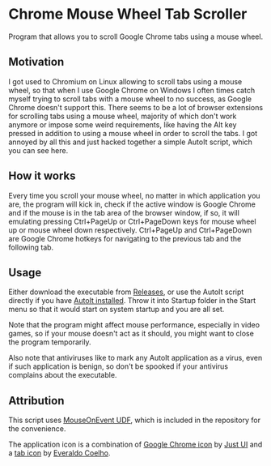# Chrome Mouse Wheel Tab Scroller

Program that allows you to scroll Google Chrome tabs using a mouse wheel.

## Motivation

I got used to Chromium on Linux allowing to scroll tabs using a mouse wheel, so that when I use Google Chrome on Windows I often times catch myself trying to scroll tabs with a mouse wheel to no success, as Google Chrome doesn't support this.
There seems to be a lot of browser extensions for scrolling tabs using a mouse wheel, majority of which don't work anymore or impose some weird requirements, like having the Alt key pressed in addition to using a mouse wheel in order to scroll the tabs.
I got annoyed by all this and just hacked together a simple AutoIt script, which you can see here.

## How it works

Every time you scroll your mouse wheel, no matter in which application you are, the program will kick in, check if the active window is Google Chrome and if the mouse is in the tab area of the browser window, if so, it will emulating pressing Ctrl+PageUp or Ctrl+PageDown keys for mouse wheel up or mouse wheel down respectively.
Ctrl+PageUp and Ctrl+PageDown are Google Chrome hotkeys for navigating to the previous tab and the following tab.

## Usage

Either download the executable from [Releases](https://github.com/nurupo/chrome-mouse-wheel-tab-scroller/releases), or use the AutoIt script directly if you have [AutoIt installed](https://www.autoitscript.com/site/autoit/downloads/). Throw it into Startup folder in the Start menu so that it would start on system startup and you are all set.

Note that the program might affect mouse performance, especially in video games, so if your mouse doesn't act as it should, you might want to close the program temporarily.

Also note that antiviruses like to mark any AutoIt application as a virus, even if such application is benign, so don't be spooked if your antivirus complains about the executable.

## Attribution

This script uses [MouseOnEvent UDF](https://www.autoitscript.com/forum/topic/64738-mouseonevent-udf/), which is included in the repository for the convenience.

The application icon is a combination of [Google Chrome icon](https://www.iconfinder.com/icons/1298719/chrome_google_icon) by [Just UI](https://www.iconfinder.com/justui) and a [tab icon](https://www.iconfinder.com/icons/3256/tab_icon) by [Everaldo Coelho](http://www.everaldo.com/).
